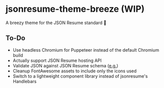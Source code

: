 # jsonresume-theme-breeze (WIP)
A breezy theme for the JSON Resume standard 🍃

## To-Do
* Use headless Chromium for Puppeteer instead of the default Chromium build
* Actually support JSON Resume hosting API
* Validate JSON against JSON Resume schema ([e.g.](https://github.com/jsonresume/resume-schema))
* Cleanup FontAwesome assets to include only the icons used
* Switch to a lightweight component library instead of jsonresume's Handlebars
